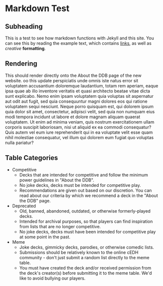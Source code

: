 # Markdown Test  
## Subheading
This is a test to see how markdown functions with Jekyll and this site. You can see this by reading the example text, which contains [links](test.com), as well as *creative* **formatting**.

## Rendering
This should render directly onto the About the DDB page of the new website. oo this update perspiciatis unde omnis iste natus error sit voluptatem accusantium doloremque laudantium, totam rem aperiam, eaque ipsa quae ab illo inventore veritatis et quasi architecto beatae vitae dicta sunt explicabo. Nemo enim ipsam voluptatem quia voluptas sit aspernatur aut odit aut fugit, sed quia consequuntur magni dolores eos qui ratione voluptatem sequi nesciunt. Neque porro quisquam est, qui dolorem ipsum quia dolor sit amet, consectetur, adipisci velit, sed quia non numquam eius modi tempora incidunt ut labore et dolore magnam aliquam quaerat voluptatem. Ut enim ad minima veniam, quis nostrum exercitationem ullam corporis suscipit laboriosam, nisi ut aliquid ex ea commodi consequatur? Quis autem vel eum iure reprehenderit qui in ea voluptate velit esse quam nihil molestiae consequatur, vel illum qui dolorem eum fugiat quo voluptas nulla pariatur? 

## Table Categories
- Competitive
  - Decks that are intended for competitive and follow the minimum power guidelines in "About the DDB".
  - No joke decks, decks must be intended for competitive play.
  - Recommendations are given out based on our discretion. You can read about our criteria by which we recommend a deck in the "About the DDB" page.
- Deprecated
  - Old, banned, abandoned, outdated, or otherwise formerly-played decks.
  - Intended for archival purposes, so that players can find inspiration from lists that are no longer competitive.
  - No joke decks, decks must have been intended for competitive play at some point in the past.
- Meme
  - Joke decks, gimmicky decks, parodies, or otherwise comedic lists.
  - Submissions should be relatively known to the online cEDH community - don't just submit a random list directly to the meme table.
  - You must have created the deck and/or received permission from the deck's creator(s) before submitting it to the meme table. We'd like to avoid bullying our players.
